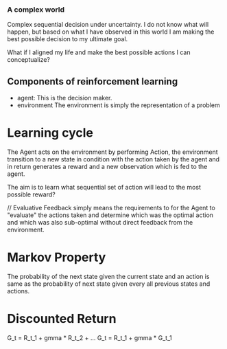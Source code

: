 ### A complex world

Complex sequential decision under  uncertainty. I do not know what will happen, but based on what I have observed in this world I am making the best possible decision to my ultimate goal.

What if I aligned my life and make the best possible actions I can conceptualize?

## Components of reinforcement learning

- agent:
    This is the decision maker. 
- environment
    The environment is simply the representation of a problem

# Learning cycle

The Agent acts on the environment by performing Action, the environment transition to a new state in condition with the action taken by the agent and in return generates a reward and a new observation which is fed to the agent.

The aim is to learn what sequential set of action will lead to the most possible reward?

// Evaluative Feedback simply means the requirements to for the Agent to "evaluate" the actions taken and determine which was the optimal action and which was also sub-optimal without direct feedback from the environment.

# Markov Property

The probability of the next state given the current state and an action is same as the probability of next state given every all previous states and actions.

# Discounted Return

G_t = R_t_1 + gmma * R_t_2 + ... 
G_t = R_t_1 + gmma * G_t_1